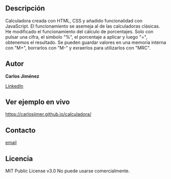## Descripción

Calculadora creada con HTML, CSS y añadido funcionalidad con JavaScript.
El funcionamiento se asemeja al de las calculadoras clásicas.
He modificado el funcionamiento del cálculo de porcentajes. Solo con pulsar una cifra, el símbolo "%", el porcentaje a aplicar y luego "=", obtenemos el resultado.
Se pueden guardar valores en una memoria interna con "M+", borrarlos con "M-" y exraerlos para utilizarlos con "MRC".

## Autor
**Carlos Jiménez**

[LinkedIn](http://www.linkedin.com/in/carlosjmpro)

## Ver ejemplo en vivo
https://carlosjimer.github.io/calculadora/

## Contacto
[email](carlosjmpro@gmail.com)

## Licencia
MIT Public License v3.0
No puede usarse comercialmente.
